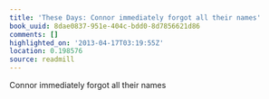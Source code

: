```yaml
---
title: 'These Days: Connor immediately forgot all their names'
book_uuid: 8dae0837-951e-404c-bdd0-8d7856621d86
comments: []
highlighted_on: '2013-04-17T03:19:55Z'
location: 0.198576
source: readmill
---
```


Connor immediately forgot all their names